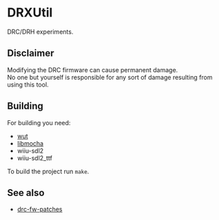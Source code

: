 # DRXUtil
DRC/DRH experiments.

## Disclaimer
Modifying the DRC firmware can cause permanent damage.  
No one but yourself is responsible for any sort of damage resulting from using this tool.

## Building
For building you need: 
- [wut](https://github.com/devkitPro/wut)
- [libmocha](https://github.com/wiiu-env/libmocha)
- wiiu-sdl2
- wiiu-sdl2_ttf

To build the project run `make`.

## See also
- [drc-fw-patches](https://github.com/GaryOderNichts/drc-fw-patches)
